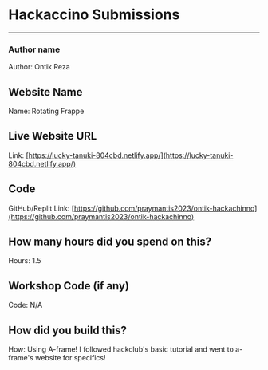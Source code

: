 # Hackaccino Submissions

---

### Author name

Author: Ontik Reza

<!-- A name or nickname that you want to appear as the author of the website -->

## Website Name

Name: Rotating Frappe

## Live Website URL

Link: [https://lucky-tanuki-804cbd.netlify.app/](https://lucky-tanuki-804cbd.netlify.app/)
## Code

GitHub/Replit Link: [https://github.com/praymantis2023/ontik-hackachinno](https://github.com/praymantis2023/ontik-hackachinno)

## How many hours did you spend on this?

Hours: 1.5

## Workshop Code (if any)

Code: N/A

## How did you build this?

How: Using A-frame! I followed hackclub's basic tutorial and went to a-frame's website for specifics!
